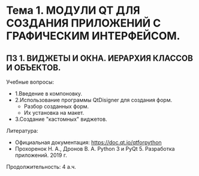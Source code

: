 Тема 1. МОДУЛИ QT ДЛЯ СОЗДАНИЯ ПРИЛОЖЕНИЙ С ГРАФИЧЕСКИМ ИНТЕРФЕЙСОМ.
=
ПЗ 1. ВИДЖЕТЫ И ОКНА. ИЕРАРХИЯ КЛАССОВ И ОБЪЕКТОВ.
-

Учебные вопросы:
 - 1.Введение в компоновку.
 - 2.Использование программы QtDisigner для создания форм.
    + Разбор созданных форм.
    + Их установка на макет.
 - 3.Создание "кастомных" виджетов.
 
Литература:
 - Официальная документация: https://doc.qt.io/qtforpython
 - Прохоренок Н. А., Дронов В. А. Python 3 и PyQt 5. Разработка приложений. 2019 г. 

Продолжительность: 4 а.ч.